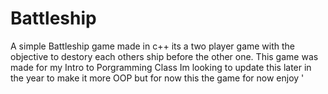 # Battleship
A simple Battleship game made in c++ its a two player game with the objective to destory each others ship before the other one. 
This game was made for my Intro to Porgramming Class Im looking to update this later in the year to make it more OOP but for now this the game for now enjoy '

